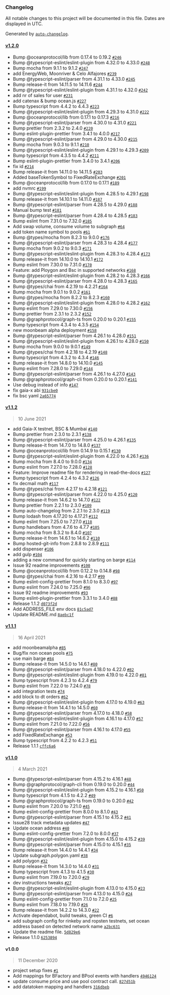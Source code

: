 ### Changelog

All notable changes to this project will be documented in this file. Dates are displayed in UTC.

Generated by [`auto-changelog`](https://github.com/CookPete/auto-changelog).

#### [v1.2.0](https://github.com/oceanprotocol/ocean-subgraph/compare/v1.1.2...v1.2.0)

- Bump @oceanprotocol/lib from 0.17.4 to 0.19.2 [`#246`](https://github.com/oceanprotocol/ocean-subgraph/pull/246)
- Bump @typescript-eslint/eslint-plugin from 4.32.0 to 4.33.0 [`#248`](https://github.com/oceanprotocol/ocean-subgraph/pull/248)
- Bump mocha from 9.1.1 to 9.1.2 [`#247`](https://github.com/oceanprotocol/ocean-subgraph/pull/247)
- add EnergyWeb, Moonriver & Celo Alfajores [`#239`](https://github.com/oceanprotocol/ocean-subgraph/pull/239)
- Bump @typescript-eslint/parser from 4.31.1 to 4.33.0 [`#245`](https://github.com/oceanprotocol/ocean-subgraph/pull/245)
- Bump release-it from 14.11.5 to 14.11.6 [`#244`](https://github.com/oceanprotocol/ocean-subgraph/pull/244)
- Bump @typescript-eslint/eslint-plugin from 4.31.1 to 4.32.0 [`#242`](https://github.com/oceanprotocol/ocean-subgraph/pull/242)
- add nr of sales for user [`#231`](https://github.com/oceanprotocol/ocean-subgraph/pull/231)
- add catenax & bump ocean.js [`#227`](https://github.com/oceanprotocol/ocean-subgraph/pull/227)
- Bump typescript from 4.4.2 to 4.4.3 [`#223`](https://github.com/oceanprotocol/ocean-subgraph/pull/223)
- Bump @typescript-eslint/eslint-plugin from 4.29.3 to 4.31.0 [`#222`](https://github.com/oceanprotocol/ocean-subgraph/pull/222)
- Bump @oceanprotocol/lib from 0.17.1 to 0.17.3 [`#216`](https://github.com/oceanprotocol/ocean-subgraph/pull/216)
- Bump @typescript-eslint/parser from 4.30.0 to 4.31.0 [`#221`](https://github.com/oceanprotocol/ocean-subgraph/pull/221)
- Bump prettier from 2.3.2 to 2.4.0 [`#220`](https://github.com/oceanprotocol/ocean-subgraph/pull/220)
- Bump eslint-plugin-prettier from 3.4.1 to 4.0.0 [`#217`](https://github.com/oceanprotocol/ocean-subgraph/pull/217)
- Bump @typescript-eslint/parser from 4.29.0 to 4.30.0 [`#215`](https://github.com/oceanprotocol/ocean-subgraph/pull/215)
- Bump mocha from 9.0.3 to 9.1.1 [`#210`](https://github.com/oceanprotocol/ocean-subgraph/pull/210)
- Bump @typescript-eslint/eslint-plugin from 4.29.1 to 4.29.3 [`#209`](https://github.com/oceanprotocol/ocean-subgraph/pull/209)
- Bump typescript from 4.3.5 to 4.4.2 [`#211`](https://github.com/oceanprotocol/ocean-subgraph/pull/211)
- Bump eslint-plugin-prettier from 3.4.0 to 3.4.1 [`#206`](https://github.com/oceanprotocol/ocean-subgraph/pull/206)
- fix id [`#214`](https://github.com/oceanprotocol/ocean-subgraph/pull/214)
- Bump release-it from 14.11.0 to 14.11.5 [`#203`](https://github.com/oceanprotocol/ocean-subgraph/pull/203)
- Added baseTokenSymbol to FixedRateExchange [`#201`](https://github.com/oceanprotocol/ocean-subgraph/pull/201)
- Bump @oceanprotocol/lib from 0.17.0 to 0.17.1 [`#189`](https://github.com/oceanprotocol/ocean-subgraph/pull/189)
- add nvmrc [`#199`](https://github.com/oceanprotocol/ocean-subgraph/pull/199)
- Bump @typescript-eslint/eslint-plugin from 4.28.5 to 4.29.1 [`#198`](https://github.com/oceanprotocol/ocean-subgraph/pull/198)
- Bump release-it from 14.10.1 to 14.11.0 [`#187`](https://github.com/oceanprotocol/ocean-subgraph/pull/187)
- Bump @typescript-eslint/parser from 4.28.5 to 4.29.0 [`#188`](https://github.com/oceanprotocol/ocean-subgraph/pull/188)
- Manual bump test [`#181`](https://github.com/oceanprotocol/ocean-subgraph/pull/181)
- Bump @typescript-eslint/parser from 4.28.4 to 4.28.5 [`#183`](https://github.com/oceanprotocol/ocean-subgraph/pull/183)
- Bump eslint from 7.31.0 to 7.32.0 [`#185`](https://github.com/oceanprotocol/ocean-subgraph/pull/185)
- Add swap volume, consume volume to subgraph [`#64`](https://github.com/oceanprotocol/ocean-subgraph/pull/64)
- add token name symbol to pools [`#61`](https://github.com/oceanprotocol/ocean-subgraph/pull/61)
- Bump @types/mocha from 8.2.3 to 9.0.0 [`#176`](https://github.com/oceanprotocol/ocean-subgraph/pull/176)
- Bump @typescript-eslint/parser from 4.28.3 to 4.28.4 [`#177`](https://github.com/oceanprotocol/ocean-subgraph/pull/177)
- Bump mocha from 9.0.2 to 9.0.3 [`#171`](https://github.com/oceanprotocol/ocean-subgraph/pull/171)
- Bump @typescript-eslint/eslint-plugin from 4.28.3 to 4.28.4 [`#173`](https://github.com/oceanprotocol/ocean-subgraph/pull/173)
- Bump release-it from 14.10.0 to 14.10.1 [`#172`](https://github.com/oceanprotocol/ocean-subgraph/pull/172)
- Bump eslint from 7.30.0 to 7.31.0 [`#170`](https://github.com/oceanprotocol/ocean-subgraph/pull/170)
- Feature: add Ploygon and Bsc in supported networks [`#168`](https://github.com/oceanprotocol/ocean-subgraph/pull/168)
- Bump @typescript-eslint/eslint-plugin from 4.28.2 to 4.28.3 [`#166`](https://github.com/oceanprotocol/ocean-subgraph/pull/166)
- Bump @typescript-eslint/parser from 4.28.0 to 4.28.3 [`#165`](https://github.com/oceanprotocol/ocean-subgraph/pull/165)
- Bump @types/chai from 4.2.19 to 4.2.21 [`#164`](https://github.com/oceanprotocol/ocean-subgraph/pull/164)
- Bump mocha from 9.0.1 to 9.0.2 [`#161`](https://github.com/oceanprotocol/ocean-subgraph/pull/161)
- Bump @types/mocha from 8.2.2 to 8.2.3 [`#160`](https://github.com/oceanprotocol/ocean-subgraph/pull/160)
- Bump @typescript-eslint/eslint-plugin from 4.28.0 to 4.28.2 [`#162`](https://github.com/oceanprotocol/ocean-subgraph/pull/162)
- Bump eslint from 7.29.0 to 7.30.0 [`#156`](https://github.com/oceanprotocol/ocean-subgraph/pull/156)
- Bump prettier from 2.3.1 to 2.3.2 [`#152`](https://github.com/oceanprotocol/ocean-subgraph/pull/152)
- Bump @graphprotocol/graph-ts from 0.20.0 to 0.20.1 [`#155`](https://github.com/oceanprotocol/ocean-subgraph/pull/155)
- Bump typescript from 4.3.4 to 4.3.5 [`#154`](https://github.com/oceanprotocol/ocean-subgraph/pull/154)
- new moonbeam alpha deployment [`#158`](https://github.com/oceanprotocol/ocean-subgraph/pull/158)
- Bump @typescript-eslint/parser from 4.26.1 to 4.28.0 [`#151`](https://github.com/oceanprotocol/ocean-subgraph/pull/151)
- Bump @typescript-eslint/eslint-plugin from 4.26.1 to 4.28.0 [`#150`](https://github.com/oceanprotocol/ocean-subgraph/pull/150)
- Bump mocha from 9.0.0 to 9.0.1 [`#149`](https://github.com/oceanprotocol/ocean-subgraph/pull/149)
- Bump @types/chai from 4.2.18 to 4.2.19 [`#148`](https://github.com/oceanprotocol/ocean-subgraph/pull/148)
- Bump typescript from 4.3.2 to 4.3.4 [`#146`](https://github.com/oceanprotocol/ocean-subgraph/pull/146)
- Bump release-it from 14.8.0 to 14.10.0 [`#145`](https://github.com/oceanprotocol/ocean-subgraph/pull/145)
- Bump eslint from 7.28.0 to 7.29.0 [`#144`](https://github.com/oceanprotocol/ocean-subgraph/pull/144)
- Bump @typescript-eslint/parser from 4.26.1 to 4.27.0 [`#143`](https://github.com/oceanprotocol/ocean-subgraph/pull/143)
- Bump @graphprotocol/graph-cli from 0.20.0 to 0.20.1 [`#141`](https://github.com/oceanprotocol/ocean-subgraph/pull/141)
- Use debug instead of info [`#147`](https://github.com/oceanprotocol/ocean-subgraph/pull/147)
- fix gaia-x abi [`931cbe0`](https://github.com/oceanprotocol/ocean-subgraph/commit/931cbe0ac016ac50abc24f2d73a76a44515d3e9f)
- fix bsc yaml [`2a65774`](https://github.com/oceanprotocol/ocean-subgraph/commit/2a65774abb9950109e7a2b2f60c7f2be2bcd5398)

#### [v1.1.2](https://github.com/oceanprotocol/ocean-subgraph/compare/v1.1.1...v1.1.2)

> 10 June 2021

- add Gaia-X testnet, BSC & Mumbai [`#140`](https://github.com/oceanprotocol/ocean-subgraph/pull/140)
- Bump prettier from 2.3.0 to 2.3.1 [`#138`](https://github.com/oceanprotocol/ocean-subgraph/pull/138)
- Bump @typescript-eslint/parser from 4.25.0 to 4.26.1 [`#135`](https://github.com/oceanprotocol/ocean-subgraph/pull/135)
- Bump release-it from 14.7.0 to 14.8.0 [`#137`](https://github.com/oceanprotocol/ocean-subgraph/pull/137)
- Bump @oceanprotocol/lib from 0.14.9 to 0.15.1 [`#130`](https://github.com/oceanprotocol/ocean-subgraph/pull/130)
- Bump @typescript-eslint/eslint-plugin from 4.22.0 to 4.26.1 [`#136`](https://github.com/oceanprotocol/ocean-subgraph/pull/136)
- Bump mocha from 8.4.0 to 9.0.0 [`#134`](https://github.com/oceanprotocol/ocean-subgraph/pull/134)
- Bump eslint from 7.27.0 to 7.28.0 [`#128`](https://github.com/oceanprotocol/ocean-subgraph/pull/128)
- Feature: Improve readme file for rendering in read-the-docs [`#127`](https://github.com/oceanprotocol/ocean-subgraph/pull/127)
- Bump typescript from 4.2.4 to 4.3.2 [`#126`](https://github.com/oceanprotocol/ocean-subgraph/pull/126)
- fix decmail math [`#117`](https://github.com/oceanprotocol/ocean-subgraph/pull/117)
- Bump @types/chai from 4.2.17 to 4.2.18 [`#121`](https://github.com/oceanprotocol/ocean-subgraph/pull/121)
- Bump @typescript-eslint/parser from 4.22.0 to 4.25.0 [`#120`](https://github.com/oceanprotocol/ocean-subgraph/pull/120)
- Bump release-it from 14.6.2 to 14.7.0 [`#122`](https://github.com/oceanprotocol/ocean-subgraph/pull/122)
- Bump prettier from 2.2.1 to 2.3.0 [`#109`](https://github.com/oceanprotocol/ocean-subgraph/pull/109)
- Bump auto-changelog from 2.2.1 to 2.3.0 [`#119`](https://github.com/oceanprotocol/ocean-subgraph/pull/119)
- Bump lodash from 4.17.20 to 4.17.21 [`#112`](https://github.com/oceanprotocol/ocean-subgraph/pull/112)
- Bump eslint from 7.25.0 to 7.27.0 [`#118`](https://github.com/oceanprotocol/ocean-subgraph/pull/118)
- Bump handlebars from 4.7.6 to 4.7.7 [`#105`](https://github.com/oceanprotocol/ocean-subgraph/pull/105)
- Bump mocha from 8.3.2 to 8.4.0 [`#107`](https://github.com/oceanprotocol/ocean-subgraph/pull/107)
- Bump release-it from 14.6.1 to 14.6.2 [`#110`](https://github.com/oceanprotocol/ocean-subgraph/pull/110)
- Bump hosted-git-info from 2.8.8 to 2.8.9 [`#111`](https://github.com/oceanprotocol/ocean-subgraph/pull/111)
- add dispenser [`#106`](https://github.com/oceanprotocol/ocean-subgraph/pull/106)
- add gulp [`#104`](https://github.com/oceanprotocol/ocean-subgraph/pull/104)
- adding a new command for quickly starting on barge [`#114`](https://github.com/oceanprotocol/ocean-subgraph/pull/114)
- Issue 92 readme improvements [`#100`](https://github.com/oceanprotocol/ocean-subgraph/pull/100)
- Bump @oceanprotocol/lib from 0.12.2 to 0.14.8 [`#98`](https://github.com/oceanprotocol/ocean-subgraph/pull/98)
- Bump @types/chai from 4.2.16 to 4.2.17 [`#99`](https://github.com/oceanprotocol/ocean-subgraph/pull/99)
- Bump eslint-config-prettier from 8.1.0 to 8.3.0 [`#97`](https://github.com/oceanprotocol/ocean-subgraph/pull/97)
- Bump eslint from 7.24.0 to 7.25.0 [`#96`](https://github.com/oceanprotocol/ocean-subgraph/pull/96)
- Issue 92 readme improvements [`#93`](https://github.com/oceanprotocol/ocean-subgraph/pull/93)
- Bump eslint-plugin-prettier from 3.3.1 to 3.4.0 [`#88`](https://github.com/oceanprotocol/ocean-subgraph/pull/88)
- Release 1.1.2 [`d073f2d`](https://github.com/oceanprotocol/ocean-subgraph/commit/d073f2dc33935abb3e7cc153616317870bac51bf)
- Add ADDRESS_FILE env docs [`81c5ad7`](https://github.com/oceanprotocol/ocean-subgraph/commit/81c5ad782e2dc1eb0cf0d52bc62ab699f179427b)
- Update README.md [`8aebc1f`](https://github.com/oceanprotocol/ocean-subgraph/commit/8aebc1f26f938f43ad1fe1487982cec3f992f998)

#### [v1.1.1](https://github.com/oceanprotocol/ocean-subgraph/compare/v1.1.0...v1.1.1)

> 16 April 2021

- add moonbeamalpha [`#85`](https://github.com/oceanprotocol/ocean-subgraph/pull/85)
- Bug/fix non ocean pools [`#75`](https://github.com/oceanprotocol/ocean-subgraph/pull/75)
- use main barge [`#84`](https://github.com/oceanprotocol/ocean-subgraph/pull/84)
- Bump release-it from 14.5.0 to 14.6.1 [`#80`](https://github.com/oceanprotocol/ocean-subgraph/pull/80)
- Bump @typescript-eslint/parser from 4.18.0 to 4.22.0 [`#82`](https://github.com/oceanprotocol/ocean-subgraph/pull/82)
- Bump @typescript-eslint/eslint-plugin from 4.19.0 to 4.22.0 [`#81`](https://github.com/oceanprotocol/ocean-subgraph/pull/81)
- Bump typescript from 4.2.3 to 4.2.4 [`#79`](https://github.com/oceanprotocol/ocean-subgraph/pull/79)
- Bump eslint from 7.22.0 to 7.24.0 [`#78`](https://github.com/oceanprotocol/ocean-subgraph/pull/78)
- add integration tests [`#74`](https://github.com/oceanprotocol/ocean-subgraph/pull/74)
- add block to dt orders [`#62`](https://github.com/oceanprotocol/ocean-subgraph/pull/62)
- Bump @typescript-eslint/eslint-plugin from 4.17.0 to 4.19.0 [`#63`](https://github.com/oceanprotocol/ocean-subgraph/pull/63)
- Bump release-it from 14.4.1 to 14.5.0 [`#60`](https://github.com/oceanprotocol/ocean-subgraph/pull/60)
- Bump @typescript-eslint/parser from 4.17.0 to 4.18.0 [`#58`](https://github.com/oceanprotocol/ocean-subgraph/pull/58)
- Bump @typescript-eslint/eslint-plugin from 4.16.1 to 4.17.0 [`#57`](https://github.com/oceanprotocol/ocean-subgraph/pull/57)
- Bump eslint from 7.21.0 to 7.22.0 [`#56`](https://github.com/oceanprotocol/ocean-subgraph/pull/56)
- Bump @typescript-eslint/parser from 4.16.1 to 4.17.0 [`#55`](https://github.com/oceanprotocol/ocean-subgraph/pull/55)
- add FixedRateExchange [`#53`](https://github.com/oceanprotocol/ocean-subgraph/pull/53)
- Bump typescript from 4.2.2 to 4.2.3 [`#51`](https://github.com/oceanprotocol/ocean-subgraph/pull/51)
- Release 1.1.1 [`cffc6a6`](https://github.com/oceanprotocol/ocean-subgraph/commit/cffc6a666a093d62b5ebff4e78a1e14bf0bef15d)

#### [v1.1.0](https://github.com/oceanprotocol/ocean-subgraph/compare/v1.0.0...v1.1.0)

> 4 March 2021

- Bump @typescript-eslint/parser from 4.15.2 to 4.16.1 [`#48`](https://github.com/oceanprotocol/ocean-subgraph/pull/48)
- Bump @graphprotocol/graph-cli from 0.19.0 to 0.20.0 [`#44`](https://github.com/oceanprotocol/ocean-subgraph/pull/44)
- Bump @typescript-eslint/eslint-plugin from 4.15.2 to 4.16.1 [`#50`](https://github.com/oceanprotocol/ocean-subgraph/pull/50)
- Bump typescript from 4.1.5 to 4.2.2 [`#49`](https://github.com/oceanprotocol/ocean-subgraph/pull/49)
- Bump @graphprotocol/graph-ts from 0.19.0 to 0.20.0 [`#42`](https://github.com/oceanprotocol/ocean-subgraph/pull/42)
- Bump eslint from 7.20.0 to 7.21.0 [`#45`](https://github.com/oceanprotocol/ocean-subgraph/pull/45)
- Bump eslint-config-prettier from 8.0.0 to 8.1.0 [`#43`](https://github.com/oceanprotocol/ocean-subgraph/pull/43)
- Bump @typescript-eslint/parser from 4.15.1 to 4.15.2 [`#41`](https://github.com/oceanprotocol/ocean-subgraph/pull/41)
- Issue28 track metadata updates [`#47`](https://github.com/oceanprotocol/ocean-subgraph/pull/47)
- Update ocean address [`#40`](https://github.com/oceanprotocol/ocean-subgraph/pull/40)
- Bump eslint-config-prettier from 7.2.0 to 8.0.0 [`#37`](https://github.com/oceanprotocol/ocean-subgraph/pull/37)
- Bump @typescript-eslint/eslint-plugin from 4.15.0 to 4.15.2 [`#39`](https://github.com/oceanprotocol/ocean-subgraph/pull/39)
- Bump @typescript-eslint/parser from 4.15.0 to 4.15.1 [`#35`](https://github.com/oceanprotocol/ocean-subgraph/pull/35)
- Bump release-it from 14.4.0 to 14.4.1 [`#34`](https://github.com/oceanprotocol/ocean-subgraph/pull/34)
- Update subgraph.polygon.yaml [`#38`](https://github.com/oceanprotocol/ocean-subgraph/pull/38)
- add polygon [`#32`](https://github.com/oceanprotocol/ocean-subgraph/pull/32)
- Bump release-it from 14.3.0 to 14.4.0 [`#31`](https://github.com/oceanprotocol/ocean-subgraph/pull/31)
- Bump typescript from 4.1.3 to 4.1.5 [`#30`](https://github.com/oceanprotocol/ocean-subgraph/pull/30)
- Bump eslint from 7.19.0 to 7.20.0 [`#29`](https://github.com/oceanprotocol/ocean-subgraph/pull/29)
- dev instructions tweaks [`#27`](https://github.com/oceanprotocol/ocean-subgraph/pull/27)
- Bump @typescript-eslint/eslint-plugin from 4.13.0 to 4.15.0 [`#23`](https://github.com/oceanprotocol/ocean-subgraph/pull/23)
- Bump @typescript-eslint/parser from 4.13.0 to 4.15.0 [`#24`](https://github.com/oceanprotocol/ocean-subgraph/pull/24)
- Bump eslint-config-prettier from 7.1.0 to 7.2.0 [`#25`](https://github.com/oceanprotocol/ocean-subgraph/pull/25)
- Bump eslint from 7.18.0 to 7.19.0 [`#26`](https://github.com/oceanprotocol/ocean-subgraph/pull/26)
- Bump release-it from 14.2.2 to 14.3.0 [`#22`](https://github.com/oceanprotocol/ocean-subgraph/pull/22)
- Activate dependabot, build tweaks, green CI [`#6`](https://github.com/oceanprotocol/ocean-subgraph/pull/6)
- add subgraph config for rinkeby and ropsten testnets, set ocean address based on detected network name [`a2bc631`](https://github.com/oceanprotocol/ocean-subgraph/commit/a2bc63178cb92d40f815802fb59e4c17859c90c3)
- Update the readme file. [`5d829e6`](https://github.com/oceanprotocol/ocean-subgraph/commit/5d829e6fcd511d49eee0d9d7b2ba4eeefe87bdbe)
- Release 1.1.0 [`6253894`](https://github.com/oceanprotocol/ocean-subgraph/commit/625389490e0c83d07d0d8866f7d462d1d61e6e1a)

#### v1.0.0

> 11 December 2020

- project setup fixes [`#1`](https://github.com/oceanprotocol/ocean-subgraph/pull/1)
- Add mappings for BFactory and BPool events with handlers [`4946124`](https://github.com/oceanprotocol/ocean-subgraph/commit/49461245d4b5f7ad4a69e130048c2e6ba3a8e886)
- update consume price and use pool contract call. [`827d51b`](https://github.com/oceanprotocol/ocean-subgraph/commit/827d51b3e177436833439e22a4a1a4586781e278)
- add datatoken mapping and handlers [`316dbeb`](https://github.com/oceanprotocol/ocean-subgraph/commit/316dbeb9adab97a8df3ffa054e70d00269a5c019)
